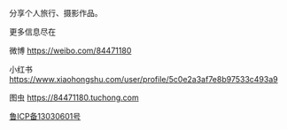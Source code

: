 分享个人旅行、摄影作品。

更多信息尽在

微博
https://weibo.com/84471180

小红书
https://www.xiaohongshu.com/user/profile/5c0e2a3af7e8b97533c493a9

图虫
https://84471180.tuchong.com





<a href="https://beian.miit.gov.cn/" target="_blank">鲁ICP备13030601号</a>
